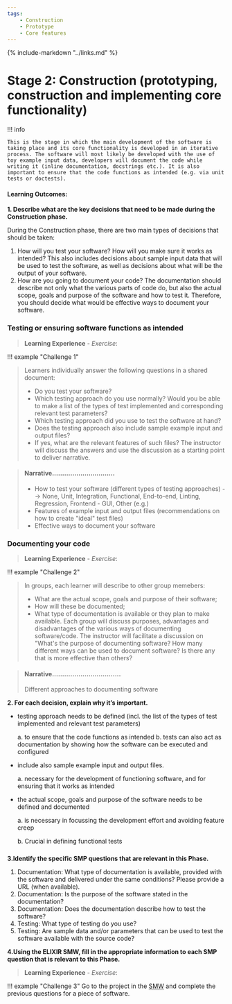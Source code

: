 ```yaml
---
tags:
    - Construction
    - Prototype
    - Core features
---
```


{% include-markdown "../links.md" %}

# Stage 2: Construction (prototyping, construction and implementing core functionality)

!!! info

    This is the stage in which the main development of the software is taking place and its core functionality is developed in an iterative process. The software will most likely be developed with the use of toy example input data, developers will document the code while writing it (inline documentation, docstrings etc.). It is also important to ensure that the code functions as intended (e.g. via unit tests or doctests).

#### Learning Outcomes:

**1. Describe what are the key decisions that need to be made during the Construction phase.**

During the Construction phase, there are two main types of decisions that should be taken:
1. How will you test your software? How will you make sure it works as intended? This also includes decisions about sample input data that will be used to test the software, as well as decisions about what will be the output of your software.
2. How are you going to document your code? The documentation should describe not only what the various parts of code do, but also the actual scope, goals and purpose of the software and how to test it. Therefore, you should decide what would be effective ways to document your software.

### Testing or ensuring software functions as intended

> **Learning Experience** - *Exercise*: 

!!! example "Challenge 1"
> Learners individually answer the following questions in a shared document: 
> - Do you test your software?
> - Which testing approach do you use normally? Would you be able to make a list of the types of test implemented and corresponding relevant test parameters?
> - Which testing approach did you use to test the software at hand?
> - Does the testing approach also include sample example input and output files?
> - If yes, what are the relevant features of such files?
> The instructor will discuss the answers and use the discussion as a starting point to deliver narrative.  


> #### Narrative............................... 
> - How to test your software (different types of testing approaches)
>   --> None, Unit, Integration, Functional, End-to-end, Linting, Regression, Frontend - GUI, Other (e.g.)
> - Features of example input and output files (recommendations on how to create "ideal" test files)
> - Effective ways to document your software

### Documenting your code

> **Learning Experience** - *Exercise*: 

!!! example "Challenge 2"
> In groups, each learner will describe to other group memebers: 
> - What are the actual scope, goals and purpose of their software; 
> - How will these be documented;
> - What type of documentation is available or they plan to make available.
> Each group will discuss purposes, advantages and disadvantages of the various ways of documenting software/code.
> The instructor will facilitate a discussion on "What's the purpose of documenting software? How many different ways can be used to document software? Is there any that is more effective than others? 

> #### Narrative..................................
> Different approaches to documenting software 


**2. For each decision, explain why it’s important.**
- testing approach needs to be defined (incl. the list of the types of test implemented and relevant test parameters)

    a. to ensure that the code functions as intended
    b. tests can also act as documentation by showing how the software can be executed and configured
    
- include also sample example input and output files.

    a. necessary for the development of functioning software, and for ensuring that it works as intended
    
- the actual scope, goals and purpose of the software needs to be defined and documented

    a. is necessary in focussing the development effort and avoiding feature creep
    
    b. Crucial in defining functional tests

###


**3.Identify the specific SMP questions that are relevant in this Phase.**

1) Documentation: What type of documentation is available, provided with the software and delivered under the same conditions? Please provide a URL (when available).
2) Documentation: Is the purpose of the software stated in the documentation?
3) Documentation: Does the documentation describe how to test the software?
4) Testing: What type of testing do you use?
5) Testing: Are sample data and/or parameters that can be used to test the software available with the source code?

**4.Using the ELIXIR SMW, fill in the appropriate information to each SMP question that is relevant to this Phase.**

> **Learning Experience** - *Exercise*: 

!!! example "Challenge 3"
  Go to the project in the [SMW](https://smw.ds-wizard.org/) and complete the previous questions for a piece of software.

